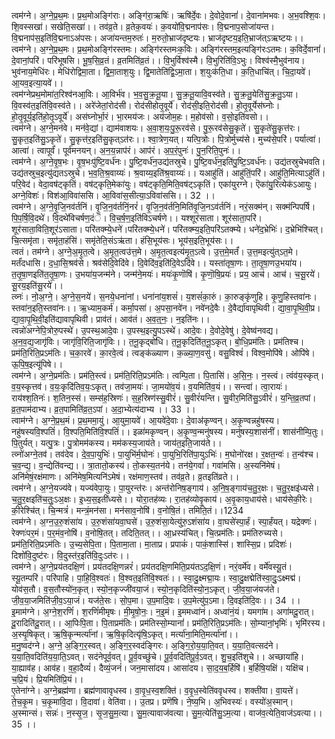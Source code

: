 

  
त्वम॑ग्ने। अ॒ग्ने॒प्र॒थ॒मः। प्र॒थ॒मोअङ्गि॑राः। अङ्गि॑रा॒ऋषिः॑। ऋषि॑र्दे॒वः। दे॒वोदे॒वानां॑। दे॒वाना॑मभवः। अ॒भ॒वश्शि॒वः। शि॒वस्सखा॑। सखेति॒सखा॑।। तव॑व्र॒ते। व्र॒तेक॒वयः॑। क॒वयो॑वि॒द्मनाप॑सः। वि॒द्मनाप॒सोजा॑यन्त। वि॒द्मनाप॑स॒इति॑वि॒द्मनाऽअ॑पसः। अजा॑यन्तम॒रुतः॑। म॒रुतो॒भ्राज॑दृष्टयः। भ्राज॑दृष्टय॒इति॒भ्राज॑त्ऽऋष्टयः।।  
त्वम॑ग्ने। अ॒ग्ने॒प्र॒थ॒मः। प्र॒थ॒मोअङ्गि॑रस्तमः। अङ्गि॑रस्तमःक॒विः। अङ्गि॑रस्तम॒इत्यङ्गि॑रःऽतमः। क॒विर्दे॒वानां॑। दे॒वानां॒परि॑। परि॑भूषसि। भू॒ष॒सि॒व्र॒तं। व्र॒तमिति॑व्र॒तं।। वि॒भुर्विश्व॑स्मै। वि॒भुरिति॑वि॒ऽभुः। विश्व॑स्मै॒भुव॑नाय। भुव॑नाय॒मेधि॑रः। मेधि॑रोद्विमा॒ता। द्वि॒मा॒ताश॒युः। द्वि॒मातेति॑द्वि॒ऽमा॒ता। श॒युःक॑ति॒धा। क॒ति॒धाचि॑त्। चि॒दा॒यवे॑। आ॒यव॒इत्या॒यवे॑।।  
त्वम॑ग्नेप्रथ॒मोमा॑त॒रिश्व॑नआ॒विः। आ॒विर्भ॑व। भ॒व॒सु॒क्र॒तू॒या। सु॒क्र॒तू॒यावि॒वस्व॑ते। सु॒क्र॒तु॒येति॑सु॒क्र॒तु॒ऽया। वि॒वस्व॑त॒इति॑वि॒वस्व॑ते।। अरे॑जेतां॒रोद॑सी। रोद॑सीहोतृ॒वूर्ये॑। रोद॑सी॒इति॒रोद॑सी। हो॒तृ॒वूर्येस॑घ्नोः। हो॒तृ॒वूर्य॒इति॑हो॒तृ॒ऽवूर्ये॑। अस॑घ्नोर्भा॒रं। भा॒रमय॑जः। अय॑जोम॒हः। म॒होव॑सो। व॒सो॒इति॑वसो।।  
त्वम॑ग्ने। अ॒ग्ने॒मन॑वे। मन॑वे॒द्यां। द्याम॑वाशयः। अ॒वा॒श॒यः॒पु॒रू॒रव॑से। पु॒रू॒रव॑सेसु॒कृते॑। सु॒कृते॑सु॒कृत्त॑रः। सु॒कृत॒इति॑सु॒ऽकृते॑। सु॒कृत्त॑र॒इति॑सु॒कृत्ऽत॑रः।। श्वा॒त्रेण॒यत्। यत्पि॒त्रोः। पि॒त्रोर्मुच्य॑से। मुच्य॑से॒परि॑। पर्यात्वा॑। आत्वा॑। त्वापूर्वं॑। पूर्व॑मनयन्। अ॒न॒य॒न्नाप॑रं। आप॑रं। अ॒प॒रं॒पुनः॑। पु॒न॒रिति॒पुनः॑।।  
त्वम॑ग्ने। अ॒ग्ने॒वृ॒ष॒भः। वृ॒ष॒भःपु॑ष्टि॒वर्ध॑नः। पु॒ष्टि॒वर्ध॑न॒उद्य॑तस्रुचे। पु॒ष्टि॒वर्ध॑न॒इति॑पु॒ष्टि॒ऽवर्ध॑नः। उद्य॑तस्रुचेभवति। उद्य॑तस्रुच॒इत्यु॑द्यतऽस्रुचे। भ॒व॒ति॒श्र॒वाय्यः॑। श्र॒वाय्य॒इति॑श्र॒वाय्यः॑।। यआहु॑तिं। आहु॑तिं॒परि॑। आहु॑ति॒मित्याऽहु॑तिं। परि॒वेद॑। वेदा॒वष॑ट्कृतिं। वष॑ट्कृति॒मेका॑युः। वष॑ट्कृति॒मिति॒वष॑ट्ऽकृतिं। एका॑युरग्ने। ऎका॑यु॒रित्येक॑ऽआयुः। अग्ने॒विशः॑। विश॑आ॒विवा॑ससि। आ॒विवा॑स॒सीत्या॒ऽविवा॑ससि।। 32 ।।  
त्वम॑ग्ने। अ॒ग्ने॒वृ॒जि॒नव॑र्तनिं। वृ॒जि॒न॒व॑र्तनिं॒नरं॑। वृ॒जि॒न॒व॑र्तनि॒मिति॑वृ॒जि॒नऽव॑र्तनिं। नरं॒सक्म॑न्। सक्म॑न्पिपर्षि। पि॒प॒र्षि॒वि॒दथे॑। वि॒दथे॑विचर्षण॒दंॆ। वि॒च॒र्ष॒ण॒इति॑विऽचर्षणे।। यश्शूर॑साता। शूर॑साता॒परि॑। शूर॑साता॒विति॒शूर॑ऽसाता। परि॑तक्म्ये॒धने॑।परि॑तक्म्ये॒धने॑। परि॑तक्म्य॒इति॒परि॑ऽतक्म्ये। धने॑द॒भ्रेभिः॑। द॒भ्रेभि॑श्चित्। चि॒त्समृ॑ता। समृ॑ता॒हंसि॑। समृ॑तेति॒संऽऋ॑ता। हंसि॒भूय॑सः। भूय॑स॒इति॒भूय॑सः।।  
त्वतं। तम॑ग्ने। अ॒ग्ने॒अ॒मृ॒त॒त्वे। अ॒मृ॒त॒त्वउ॑त्त॒मे। अ॒मृ॒त॒त्वइत्य॑मृ॒त॒ऽत्वे। उ॒त्त॒मे॒मर्तं॑। उ॒त्त॒मइत्यु॑त्ऽत॒मे। मर्तं॑दधासि। द॒धा॒सि॒श्रव॑से। श्रव॑सेदि॒वेदि॑वे। दि॒वेदि॑व॒इति॑दि॒वेऽदि॑वे।। यस्ता॑तृषा॒णः। ता॒तृ॒षा॒णउ॒भया॑य। त॒तृ॒षा॒णइति॑त॒तृ॒षा॒णः। उ॒भया॑य॒जन्म॑ने। जन्म॑ने॒मयः॑। मयः॑कृ॒णॊषि॑। कृ॒णॊ॒षि॒प्रयः॑। प्रय॒ आच॑। आच॑। च॒सू॒रये॑। सू॒रय॒इति॑सू॒रये॑।।  
त्व्नः॑। नो॒अ॒ग्ने॒। अ॒ग्ने॒स॒नये॑। स॒नये॒धना॑नां। धना॑नांय॒शसं॑। य॒शसं॑का॒रुं। का॒रुङ्कृ॑णुहि। कृ॒णु॒हिस्तवा॑नः। स्तवा॑न॒इति॒स्तवा॑नः।। ऋ॒ध्याम॒कर्म॑। कर्मा॒पसा॑। अ॒पसा॒नवे॑न। नवे॑नदे॒वैः। दे॒वैर्द्या॑वापृथिवी। द्या॒वा॒पृ॒थि॒वी॒प्र। द्या॒वा॒पृ॒थि॒वी॒इति॑द्यावापृथिवी। प्राव॑तं। आव॑तं। अ॒व॒त्॒नः॒। न॒इति॑नः।।  
त्वन्नो॑अग्नेपि॒त्रोरु॒पस्थे॑। उ॒पस्थ॒आदे॒वः। उ॒पस्थ॒इत्यु॒पऽस्थे॑। आदे॒वः। दे॒वोदे॒वेषु॑। दे॒वेष्व॑नवद्य। अ॒न॒व॒द्य॒जागृ॑विः। जागृ॑वि॒रिति॒जागृ॑विः।। त॒नू॒कृद्बो॑धि। त॒नू॒कृदिति॑त॒नू॒ऽकृत्। बो॒धि॒प्रम॑तिः। प्रम॑तिश्च। प्रम॑ति॒रिति॒प्रऽम॑तिः। च॒का॒रवे॑। का॒रवे॒त्वं। त्वङ्क॑ळ्याण। क॒ळ्या॒ण॒वसु॑। वसु॒विश्वं॑। विश्व॒मोपि॑षे। ओपि॑षे। ऊ॒पि॒ष॒इत्यू॑पिषे।।  
त्वम॑ग्ने। अ॒ग्ने॒प्रम॑तिः। प्रम॑ति॒स्त्वं। प्रम॑ति॒रिति॒प्रऽम॑तिः। त्वम्पि॒ता। पि॒तासि॑। अ॒सि॒नः॒। न॒स्त्वं। त्वंव॑य॒स्कृत्। व॒य॒स्कृत्तव॑। व॒यः॒कृदि॑तिव॒यः॒ऽकृत्। तव॑जा॒मयः॑। जा॒मयो॑व॒यं। व॒यमिति॑व॒यं।। सन्त्वा॑। त्वा॒रायः॑। राय॑श्श॒तिनः॑। श॒तिन॒स्सं। सम्स॑ह॒स्रिणः॑। स॒ह॒स्रिण॑स्सु॒वीरं॑। सु॒वीरं॑यन्ति। सु॒वीर॒मिति॑सु॒ऽवीरं॑। य॒न्ति॒व्र॒तपां। व्र॒त॒पाम॑दाभ्य। व्र॒त॒पामिति॑व्र॒त॒ऽपां। अ॒दा॒भ्येत्य॑दाभ्य ।। 33 ।।  
त्वाम॑ग्ने। अ॒ग्ने॒प्र॒थ॒मं। प्र॒थ॒ममा॒युं। आ॒युमा॒यवे॑। आ॒यवे॑दे॒वाः। दे॒वाअ॑कृण्वन्। अ॒कृ॒ण्वन्नहु॑षस्य। नहु॑षस्यवि॒श्पतिं॑। वि॒श्पति॒मिति॑वि॒श्पतिं॑।। इळा॑मकृण्वन्। अ॒कृ॒ण्व॒न्मनु॑षस्य। मनु॑षस्य॒शास॑नीं। शास॑नीम्पि॒तुः। पि॒तुर्यत्। यत्पु॒त्रः। पु॒त्रोमम॑कस्य। मम॑कस्य॒जाय॑ते। जाय॑त॒इति॒जाय॑ते।।  
त्व्नो॑अग्ने॒तव॑। तव॑देव। दे॒व॒पा॒युभिः॑। पा॒युभि॑र्म॒घोनः॑। पा॒युभि॒रिति॑पा॒युऽभिः॑। म॒घोनो॑रक्ष। र॒क्षत॒न्वः॑। त॒न्व॑श्च। च॒व॒न्द्य॒। व॒न्द्येति॑वन्द्य।। त्रा॒तातो॒कस्य॑। तो॒कस्य॒तन॑ये। तन॑ये॒गवां॑। गवा॑मसि। अ॒स्यनि॑मेषं। अनि॑मेषं॒रक्ष॑माणः। अनि॑मेष॒मित्यनि॑ऽमेषं। रक्ष॑माण॒स्तव॑। तव॑व्र॒ते। व्र॒तइति॑व्रते।।  
त्वम॑ग्ने। अ॒ग्ने॒यज्य॑वे। यज्य॑वेपा॒युः। पा॒युरन्त॑रः। अन्त॑रोनिष॒ङ्गाय॑। अ॒नि॒ष॒ङ्गाय॑च॒तु॒र॒क्षः। च॒तु॒र॒क्षइ॑ध्यसे। च॒तु॒र॒क्षइति॑च॒तुः॒ऽअ॒क्षः। इ॒ध्य॒स॒इती॑ध्यसे।। योरा॒तह॑व्यः। रा॒तह॑व्योवृ॒काय॑। अ॒वृ॒काय॒धाय॑से। धाय॑सेकी॒रेः। की॒रेश्चि॑त्। चि॒न्मत्रं॑। मन्त्रं॒मन॑सा। मन॑साव॒नोषि॑। व॒नोषि॒तं। तमिति॒तं।।1234  
त्वम॑ग्ने। अ॒ग्न॒उ॒रु॒शंसा॑य। उ॒रु॒शंसा॑यवा॒घसे॑। उ॒रु॒शंसा॒येत्यु॑रु॒ऽशंसा॑य। वा॒घसे॑स्पा॒र्हं। स्पा॒र्हंयत्। यद्रेक्णः॑। रेक्णः॑पर॒मं। प॒र॒मंव॒नोषि॑। व॒नोषि॒तत्। तदिति॒तत्।। आ॒ध्रस्य॑चित्। चि॒त्प्रम॑तिः। प्रम॑तिरुच्यसे। प्रम॑ति॒रिति॒प्रऽम॑तिः। उ॒च्य॒सेपि॒ता। पि॒तामा॒ता। मा॒ताप्र। प्रपाकं॑। पाकं॒शास्सि॑। शास्सि॒प्र। प्रदिशः॑। दिशो॑वि॒दुष्ट॑रः। वि॒दुस्त॑र॒इति॑वि॒दुःऽत॑रः।।  
त्वम॑ग्ने। अ॒ग्ने॒प्रय॑तदक्षि॒णं। प्रय॑तदक्षि॒णन्नरं॑। प्रय॑तदक्षि॒णमिति॒प्रय॑तऽद॒क्षि॒णं। नरं॒वर्मे॑व। वर्मे॑वस्यू॒तं। स्यू॒तम्परि॑। परि॑पाहि। पा॒हि॒वि॒श्वतः॑। वि॒श्वत॒इति॑वि॒श्वतः॑।। स्वा॒दु॒क्ष्मद्मा॒यः। स्वा॒दु॒क्षद्मेति॑स्वा॒दुः॒ऽक्ष्मद्म॑। योव॑स॒तौ। व॒स॒तौस्यो॑न॒कृत्। स्यो॒न॒कृज्जी॑वया॒जं। स्यो॒न॒कृदिति॑स्यो॒न॒ऽकृत्। जी॒व॒या॒जंयज॑ते। जी॒व॒या॒जमिति॑जी॒व॒ऽया॒जं। यज॑ते॒सः। सो॒प॒मा। उ॒प॒मादि॒वः। उ॒प॒मेत्यु॑प॒ऽमा। दि॒वइति॑दि॒वः।। 34 ।।  
इ॒माम॑ग्ने। अ॒ग्ने॒श॒रणिं॑। श॒रणिं॑मीमृषः। मी॒मृ॒षो॒नः॒। न॒इ॒मं। इ॒ममध्वा॑नं। अध्वा॑नं॒यं। यमगा॑म। अगा॑मदू॒रात्। दू॒रादिति॑दू॒रात्।। आ॒पिःपि॒ता। पि॒ताप्रम॑तिः। प्रम॑तिस्सो॒म्यानां॑। प्रम॑ति॒रिति॒प्रऽम॑तिः। सो॒म्यानां॒भृमिः॑। भृमि॑रस्य। अ॒स्यृ॒षिकृत्। ऋ॒षि॒कृन्मर्त्या॑नां। ऋ॒षि॒कृदित्यृ॑षि॒ऽकृत्। मर्त्या॑ना॒मिति॒मर्त्या॑नां।।  
म॒नु॒ष्वद॑ग्ने। अ॒ग्ने॒ अ॒ङ्गि॒र॒स्वत्। अ॒ङ्गि॒र॒स्वद॑ङ्गिरः। अ॒ङ्गि॒रो॒य॒या॒ति॒वत्। य॒या॒ति॒वत्सद॑ने। य॒या॒ति॒वदिति॑य॒या॒ति॒ऽवत्। सद॑नेपूर्व॒वत्। पू॒र्व॒वच्छु॑चे। पू॒र्व॒वदिति॑पू॒र्व॒ऽवत्। शु॒च॒इति॑शुचे।। अच्छाया॑हि। या॒ह्याव॑ह। आव॑ह। व॒हा॒दैव्यं॑। दैव्यं॒जनं॑। जन॒मासा॑दय। आसा॑दय। सा॒द॒य॒ब॒र्हिषि॑। ब॒र्हिषि॒यक्षि॑। यक्षि॑च। च॒प्रि॒यं। प्रि॒यमिति॑प्रि॒यं।।  
ए॒तेना॑ग्ने। अ॒ग्ने॒ब्रह्म॑णा। ब्रह्म॑णावावृधस्व। वा॒वृ॒ध॒स्व॒शक्ति॑। व॒वृ॒ध॒स्वेति॑ववृधस्व। शक्ती॑वा। वा॒यत्ते॑। ते॒च॒कृ॒म। च॒कृ॒मावि॒दा। वि॒दावा॑। वेति॑वा।। उ॒तप्र। प्रणॆ॑षि। ने॒ष्य॒भि। अ॒भिवस्यः॑। वस्यो॑अ॒स्मान्। अ॒स्मान्सं। सन्नः॑। न॒स्सृ॒ज॒। सृ॒ज॒सु॒म॒त्या। सु॒म॒त्यावाज॑वत्या। सु॒म॒त्येति॑सु॒ऽम॒त्या। वाज॑व॒त्येति॒वाज॑ऽवत्या।। 35 ।।  
